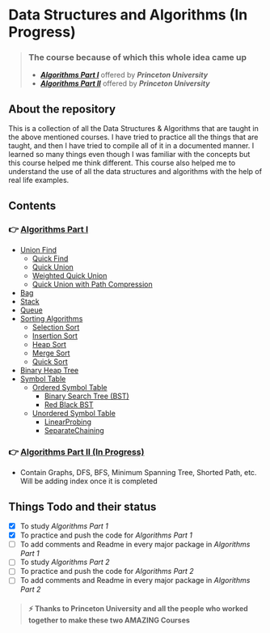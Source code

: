 # Data Structures and Algorithms (In Progress)

> ### The course because of which this whole idea came up
> - **_[Algorithms Part I](https://www.coursera.org/learn/algorithms-part1)_** offered by _**Princeton University**_
> - **_[Algorithms Part II](https://www.coursera.org/learn/algorithms-part2)_** offered by _**Princeton University**_

## About the repository

This is a collection of all the Data Structures & Algorithms that are taught in the above mentioned courses. I have
tried to practice all the things that are taught, and then I have tried to compile all of it in a documented manner. I
learned so many things even though I was familiar with the concepts but this course helped me think different. This
course also helped me to understand the use of all the data structures and algorithms with the help of real life
examples.

## Contents

### 👉 [Algorithms Part I](./src/algorithms/part/one)

- [Union Find](./src/algorithms/part/one/_1_unionfind)
    - [Quick Find](./src/algorithms/part/one/_1_unionfind/QuickFind.java)
    - [Quick Union](./src/algorithms/part/one/_1_unionfind/QuickUnion.java)
    - [Weighted Quick Union](./src/algorithms/part/one/_1_unionfind/WeightedQuickUnion.java)
    - [Quick Union with Path Compression](./src/algorithms/part/one/_1_unionfind/QuickUnionWithPathCompression.java)
- [Bag](./src/algorithms/part/one/_2_bag)
- [Stack](./src/algorithms/part/one/_3_stack)
- [Queue](./src/algorithms/part/one/_4_queue)
- [Sorting Algorithms](./src/algorithms/part/one/_5_sort)
    - [Selection Sort](./methods/Selection.java)
    - [Insertion Sort](./methods/Insertion.java)
    - [Heap Sort](./methods/Heap.java)
    - [Merge Sort](./methods/Merge.java)
    - [Quick Sort](./methods/Quick.java)
- [Binary Heap Tree](./src/algorithms/part/one/_6_binaryheap)
- [Symbol Table](./src/algorithms/part/one/_7_symboltable)
    - [Ordered Symbol Table](./src/algorithms/part/one/_7_symboltable/ordered)
        - [Binary Search Tree (BST)](./src/algorithms/part/one/_7_symboltable/ordered/BST.java)
        - [Red Black BST](./src/algorithms/part/one/_7_symboltable/ordered/RedBlackBST.java)
    - [Unordered Symbol Table](./src/algorithms/part/one/_7_symboltable/unordered)
        - [LinearProbing](./src/algorithms/part/one/_7_symboltable/unordered/LinearProbing.java)
        - [SeparateChaining](./src/algorithms/part/one/_7_symboltable/unordered/SeparateChaining.java)

### 👉 [Algorithms Part II (In Progress)](./src/algorithms/part/two)

- Contain Graphs, DFS, BFS, Minimum Spanning Tree, Shorted Path, etc. Will be adding index once it is completed

## Things Todo and their status

- [x] To study _Algorithms Part 1_
- [x] To practice and push the code for _Algorithms Part 1_
- [ ] To add comments and Readme in every major package in _Algorithms Part 1_
- [ ] To study _Algorithms Part 2_
- [ ] To practice and push the code for _Algorithms Part 2_
- [ ] To add comments and Readme in every major package in _Algorithms Part 2_

> #### :zap: Thanks to Princeton University and all the people who worked together to make these two AMAZING Courses